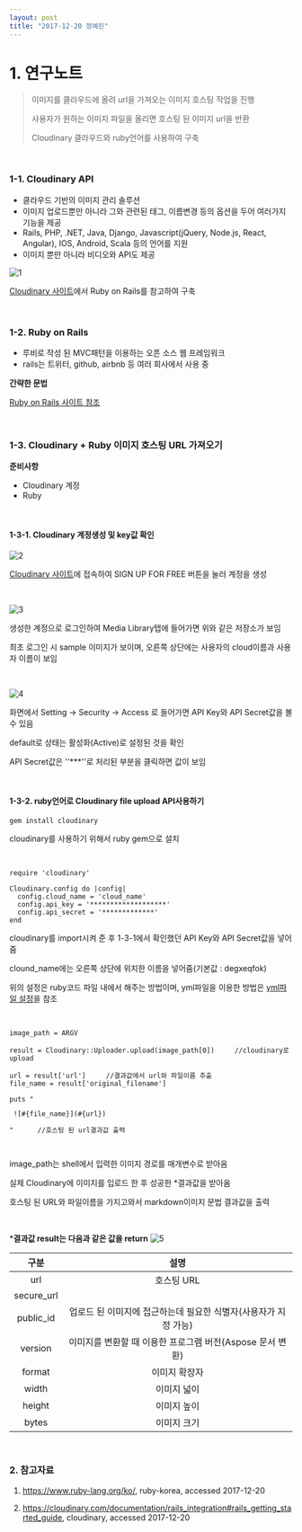 ```yaml
---
layout: post
title: "2017-12-20 정예린"
---
```


# 1. 연구노트

> 이미지를 클라우드에 올려 url을 가져오는 이미지 호스팅 작업을 진행
>
> 사용자가 원하는 이미지 파일을 올리면 호스팅 된 이미지 url을 반환
>
> Cloudinary 클라우드와 ruby언어를 사용하여 구축

<br>

### 1-1. Cloudinary API 

* 클라우드 기반의 이미지 관리 솔루션
* 이미지 업로드뿐만 아니라 그와 관련된 태그,  이름변경 등의 옵션을 두어 여러가지 기능을 제공
* Rails, PHP, .NET, Java, Django, Javascript(jQuery, Node.js, React, Angular), IOS, Android, Scala 등의 언어를 지원
* 이미지 뿐만 아니라 비디오와 API도 제공

![1](http://res.cloudinary.com/degxeqfok/image/upload/v1513749352/mb6cqv2ntfmqh2c3n2ph.png)

[Cloudinary 사이트](https://cloudinary.com/documentation)에서 Ruby on Rails를 참고하여 구축



<br>

### 1-2. Ruby on Rails

* 루비로 작성 된 MVC패턴을 이용하는 오픈 소스 웹 프레임워크
* rails는 트위터, github, airbnb 등 여러 회사에서 사용 중

**간략한 문법**

[Ruby on Rails 사이트 참조](https://www.ruby-lang.org/ko/)

<br>

### 1-3. Cloudinary + Ruby 이미지 호스팅 URL 가져오기

**준비사항**

- Cloudinary 계정
- Ruby 

<br>

#### 1-3-1. Cloudinary 계정생성 및 key값 확인

![2](http://res.cloudinary.com/degxeqfok/image/upload/v1513750419/s7hrkueeap0qj5p23wcj.png)

[Cloudinary 사이트](https://cloudinary.com/)에 접속하여 SIGN UP FOR FREE 버튼을 눌러 계정을 생성

<br>

![3](http://res.cloudinary.com/degxeqfok/image/upload/v1513750686/henzwdap4teiavvmxpv8.jpg)

생성한 계정으로 로그인하여 Media Library탭에 들어가면 위와 같은 저장소가 보임

최초 로그인 시 sample 이미지가 보이며, 오른쪽 상단에는 사용자의 cloud이름과 사용자 이름이 보임

<br>

![4](http://res.cloudinary.com/degxeqfok/image/upload/v1513751010/pbvi2kq6hjosjjurnzxp.png)

화면에서 Setting -> Security -> Access 로 들어가면 API Key와 API Secret값을 볼 수 있음

default로 상태는 활성화(Active)로 설정된 것을 확인

API Secret값은 ''***''로 처리된 부분을 클릭하면 값이 보임

<br>

#### 1-3-2. ruby언어로 Cloudinary file upload API사용하기

<pre><code>gem install cloudinary</code></pre>

cloudinary를 사용하기 위해서 ruby gem으로 설치

<br>

<pre><code>require 'cloudinary'

Cloudinary.config do |config|
  config.cloud_name = 'cloud_name'
  config.api_key = '*******************'
  config.api_secret = '*************'
end</code></pre>

cloudinary를 import시켜 준 후 1-3-1에서 확인했던 API Key와 API Secret값을 넣어줌

clound_name에는 오른쪽 상단에 위치한 이름을 넣어줌(기본값 : degxeqfok)

위의 설정은 ruby코드 파일 내에서 해주는 방법이며, yml파일을 이용한 방법은 [yml파일 설정](https://cloudinary.com/documentation/rails_integration#rails_getting_started_guide)을 참조

<br>

<pre><code>image_path = ARGV

result = Cloudinary::Uploader.upload(image_path[0])		//cloudinary로 upload

url = result['url']		//결과값에서 url와 파일이름 추출
file_name = result['original_filename']

puts "<pre> ![#{file_name}](#{url})</pre>"		//호스팅 된 url결과값 출력

</code></pre>

image_path는 shell에서 입력한 이미지 경로를 매개변수로 받아옴

실제 Cloudinary에 이미지를 입로드 한 후 성공한 *결과값을 받아옴

호스팅 된 URL와 파일이름을 가지고와서 markdown이미지 문법 결과값을 출력

<br>

***결과값 result는 다음과 같은 값을 return**	![5](http://res.cloudinary.com/degxeqfok/image/upload/v1513751879/nokvprh1y1gksdufshzr.png)

|     구분     |                  설명                  |
| :--------: | :----------------------------------: |
|    url     |               호스팅 URL                |
| secure_url |                                      |
| public_id  | 업로드 된 이미지에 접근하는데 필요한 식별자(사용자가 지정 가능) |
|  version   | 이미지를 변환할 때 이용한 프로그램 버전(Aspose 문서 변환) |
|   format   |               이미지 확장자                |
|   width    |                이미지 넓이                |
|   height   |                이미지 높이                |
|   bytes    |                이미지 크기                |

<br>

### 2. 참고자료

1. https://www.ruby-lang.org/ko/, ruby-korea, accessed 2017-12-20

2. https://cloudinary.com/documentation/rails_integration#rails_getting_started_guide, cloudinary, accessed 2017-12-20

   ​